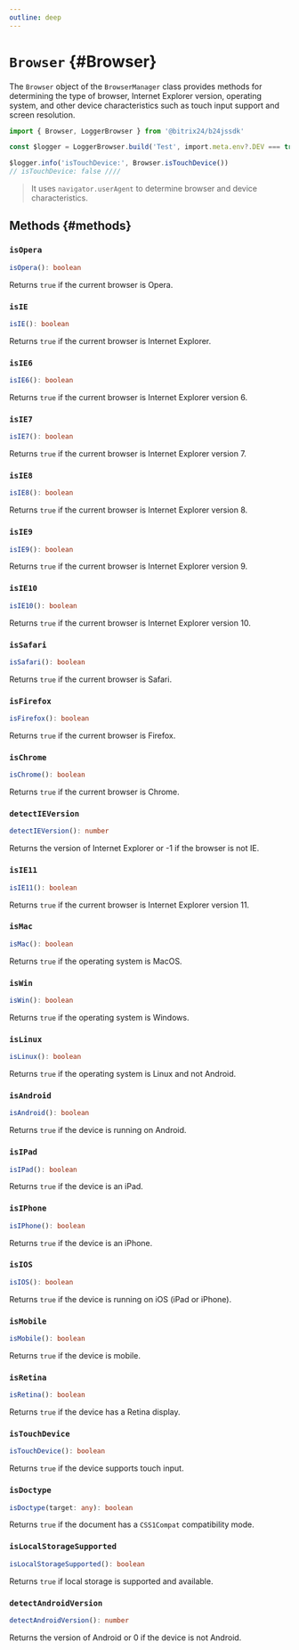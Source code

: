 ```yaml
---
outline: deep
---
```

# `Browser` {#Browser}

The `Browser` object of the `BrowserManager` class provides methods for determining the type of browser, Internet Explorer version, operating system, and other device characteristics such as touch input support and screen resolution.

```ts
import { Browser, LoggerBrowser } from '@bitrix24/b24jssdk'

const $logger = LoggerBrowser.build('Test', import.meta.env?.DEV === true)

$logger.info('isTouchDevice:', Browser.isTouchDevice())
// isTouchDevice: false ////
```

> It uses `navigator.userAgent` to determine browser and device characteristics.

## Methods {#methods}

### `isOpera`
```ts
isOpera(): boolean
```
Returns `true` if the current browser is Opera.

### `isIE`
```ts
isIE(): boolean
```
Returns `true` if the current browser is Internet Explorer.

### `isIE6`
```ts
isIE6(): boolean
```
Returns `true` if the current browser is Internet Explorer version 6.

### `isIE7`
```ts
isIE7(): boolean
```
Returns `true` if the current browser is Internet Explorer version 7.

### `isIE8`
```ts
isIE8(): boolean
```
Returns `true` if the current browser is Internet Explorer version 8.

### `isIE9`
```ts
isIE9(): boolean
```
Returns `true` if the current browser is Internet Explorer version 9.

### `isIE10`
```ts
isIE10(): boolean
```
Returns `true` if the current browser is Internet Explorer version 10.

### `isSafari`
```ts
isSafari(): boolean
```
Returns `true` if the current browser is Safari.

### `isFirefox`
```ts
isFirefox(): boolean
```
Returns `true` if the current browser is Firefox.

### `isChrome`
```ts
isChrome(): boolean
```
Returns `true` if the current browser is Chrome.

### `detectIEVersion`
```ts
detectIEVersion(): number
```
Returns the version of Internet Explorer or -1 if the browser is not IE.

### `isIE11`
```ts
isIE11(): boolean
```
Returns `true` if the current browser is Internet Explorer version 11.

### `isMac`
```ts
isMac(): boolean
```
Returns `true` if the operating system is MacOS.

### `isWin`
```ts
isWin(): boolean
```
Returns `true` if the operating system is Windows.

### `isLinux`
```ts
isLinux(): boolean
```
Returns `true` if the operating system is Linux and not Android.

### `isAndroid`
```ts
isAndroid(): boolean
```
Returns `true` if the device is running on Android.

### `isIPad`
```ts
isIPad(): boolean
```
Returns `true` if the device is an iPad.

### `isIPhone`
```ts
isIPhone(): boolean
```
Returns `true` if the device is an iPhone.

### `isIOS`
```ts
isIOS(): boolean
```
Returns `true` if the device is running on iOS (iPad or iPhone).

### `isMobile`
```ts
isMobile(): boolean
```
Returns `true` if the device is mobile.

### `isRetina`
```ts
isRetina(): boolean
```
Returns `true` if the device has a Retina display.

### `isTouchDevice`
```ts
isTouchDevice(): boolean
```
Returns `true` if the device supports touch input.

### `isDoctype`
```ts
isDoctype(target: any): boolean
```
Returns `true` if the document has a `CSS1Compat` compatibility mode.

### `isLocalStorageSupported`
```ts
isLocalStorageSupported(): boolean
```
Returns `true` if local storage is supported and available.

### `detectAndroidVersion`
```ts
detectAndroidVersion(): number
```
Returns the version of Android or 0 if the device is not Android.